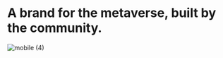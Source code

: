# A brand for the metaverse, built by the community.

![mobile (4)](https://github.com/hashi7412/krwn-studio/assets/105185902/80d6d215-2f2b-42b4-8aa0-b193e0379dae)
